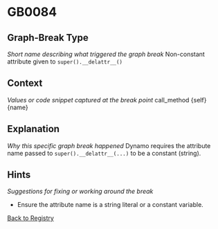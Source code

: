 # GB0084

## Graph-Break Type
*Short name describing what triggered the graph break*
Non-constant attribute given to `super().__delattr__()`

## Context
*Values or code snippet captured at the break point*
call_method {self} {name}

## Explanation
*Why this specific graph break happened*
Dynamo requires the attribute name passed to `super().__delattr__(...)` to be a constant (string).

## Hints
*Suggestions for fixing or working around the break*
- Ensure the attribute name is a string literal or a constant variable.



[Back to Registry](../index.md)

